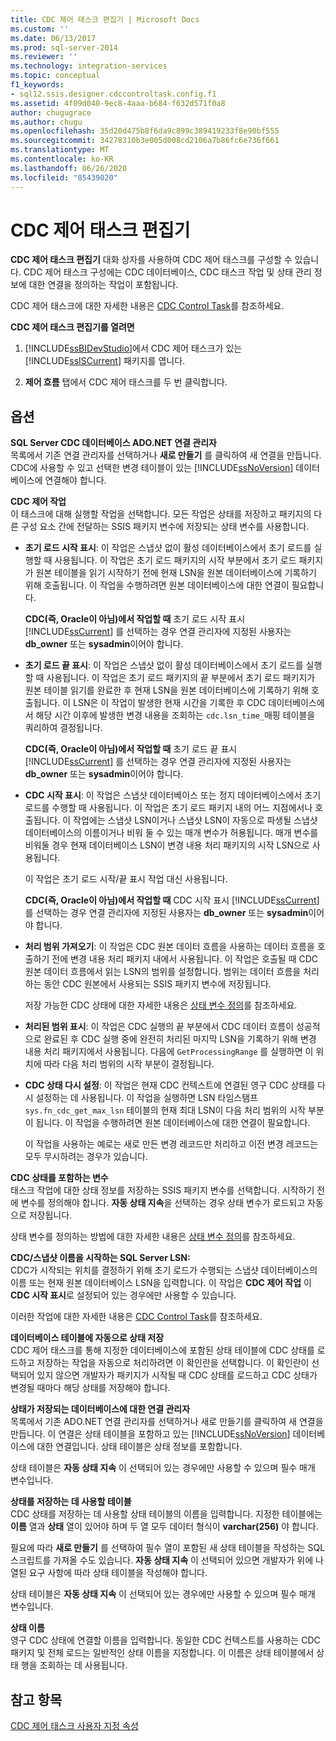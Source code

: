```yaml
---
title: CDC 제어 태스크 편집기 | Microsoft Docs
ms.custom: ''
ms.date: 06/13/2017
ms.prod: sql-server-2014
ms.reviewer: ''
ms.technology: integration-services
ms.topic: conceptual
f1_keywords:
- sql12.ssis.designer.cdccontroltask.config.f1
ms.assetid: 4f09d040-9ec8-4aaa-b684-f632d571f0a8
author: chugugrace
ms.author: chugu
ms.openlocfilehash: 35d20d475b8f6da9c899c389419233f8e90bf555
ms.sourcegitcommit: 34278310b3e005d008cd2106a7b86fc6e736f661
ms.translationtype: MT
ms.contentlocale: ko-KR
ms.lasthandoff: 06/26/2020
ms.locfileid: "85439020"
---
```

# <a name="cdc-control-task-editor"></a>CDC 제어 태스크 편집기
  **CDC 제어 태스크 편집기** 대화 상자를 사용하여 CDC 제어 태스크를 구성할 수 있습니다. CDC 제어 태스크 구성에는 CDC 데이터베이스, CDC 태스크 작업 및 상태 관리 정보에 대한 연결을 정의하는 작업이 포함됩니다.  
  
 CDC 제어 태스크에 대한 자세한 내용은 [CDC Control Task](control-flow/cdc-control-task.md)를 참조하세요.  
  
 **CDC 제어 태스크 편집기를 열려면**  
  
1.  [!INCLUDE[ssBIDevStudio](../includes/ssbidevstudio-md.md)]에서 CDC 제어 태스크가 있는 [!INCLUDE[ssISCurrent](../includes/ssiscurrent-md.md)] 패키지를 엽니다.  
  
2.  **제어 흐름** 탭에서 CDC 제어 태스크를 두 번 클릭합니다.  
  
## <a name="options"></a>옵션  
 **SQL Server CDC 데이터베이스 ADO.NET 연결 관리자**  
 목록에서 기존 연결 관리자를 선택하거나 **새로 만들기** 를 클릭하여 새 연결을 만듭니다. CDC에 사용할 수 있고 선택한 변경 테이블이 있는 [!INCLUDE[ssNoVersion](../includes/ssnoversion-md.md)] 데이터베이스에 연결해야 합니다.  
  
 **CDC 제어 작업**  
 이 태스크에 대해 실행할 작업을 선택합니다. 모든 작업은 상태를 저장하고 패키지의 다른 구성 요소 간에 전달하는 SSIS 패키지 변수에 저장되는 상태 변수를 사용합니다.  
  
-   **초기 로드 시작 표시**: 이 작업은 스냅샷 없이 활성 데이터베이스에서 초기 로드를 실행할 때 사용됩니다. 이 작업은 초기 로드 패키지의 시작 부분에서 초기 로드 패키지가 원본 테이블을 읽기 시작하기 전에 현재 LSN을 원본 데이터베이스에 기록하기 위해 호출됩니다. 이 작업을 수행하려면 원본 데이터베이스에 대한 연결이 필요합니다.  
  
     **CDC(즉, Oracle이 아님)에서 작업할 때** 초기 로드 시작 표시 [!INCLUDE[ssCurrent](../includes/sscurrent-md.md)] 를 선택하는 경우 연결 관리자에 지정된 사용자는  **db_owner** 또는 **sysadmin**이어야 합니다.  
  
-   **초기 로드 끝 표시**: 이 작업은 스냅샷 없이 활성 데이터베이스에서 초기 로드를 실행할 때 사용됩니다. 이 작업은 초기 로드 패키지의 끝 부분에서 초기 로드 패키지가 원본 테이블 읽기를 완료한 후 현재 LSN을 원본 데이터베이스에 기록하기 위해 호출됩니다. 이 LSN은 이 작업이 발생한 현재 시간을 기록한 후 CDC 데이터베이스에서 해당 시간 이후에 발생한 변경 내용을 조회하는 `cdc.lsn_time_`매핑 테이블을 쿼리하여 결정됩니다.  
  
     **CDC(즉, Oracle이 아님)에서 작업할 때** 초기 로드 끝 표시 [!INCLUDE[ssCurrent](../includes/sscurrent-md.md)] 를 선택하는 경우 연결 관리자에 지정된 사용자는  **db_owner** 또는 **sysadmin**이어야 합니다.  
  
-   **CDC 시작 표시**: 이 작업은 스냅샷 데이터베이스 또는 정지 데이터베이스에서 초기 로드를 수행할 때 사용됩니다. 이 작업은 초기 로드 패키지 내의 어느 지점에서나 호출됩니다. 이 작업에는 스냅샷 LSN이거나 스냅샷 LSN이 자동으로 파생될 스냅샷 데이터베이스의 이름이거나 비워 둘 수 있는 매개 변수가 허용됩니다. 매개 변수를 비워둘 경우 현재 데이터베이스 LSN이 변경 내용 처리 패키지의 시작 LSN으로 사용됩니다.  
  
     이 작업은 초기 로드 시작/끝 표시 작업 대신 사용됩니다.  
  
     **CDC(즉, Oracle이 아님)에서 작업할 때** CDC 시작 표시 [!INCLUDE[ssCurrent](../includes/sscurrent-md.md)] 를 선택하는 경우 연결 관리자에 지정된 사용자는  **db_owner** 또는 **sysadmin**이어야 합니다.  
  
-   **처리 범위 가져오기**: 이 작업은 CDC 원본 데이터 흐름을 사용하는 데이터 흐름을 호출하기 전에 변경 내용 처리 패키지 내에서 사용됩니다. 이 작업은 호출될 때 CDC 원본 데이터 흐름에서 읽는 LSN의 범위를 설정합니다. 범위는 데이터 흐름을 처리하는 동안 CDC 원본에서 사용되는 SSIS 패키지 변수에 저장됩니다.  
  
     저장 가능한 CDC 상태에 대한 자세한 내용은 [상태 변수 정의](data-flow/define-a-state-variable.md)를 참조하세요.  
  
-   **처리된 범위 표시**: 이 작업은 CDC 실행의 끝 부분에서 CDC 데이터 흐름이 성공적으로 완료된 후 CDC 실행 중에 완전히 처리된 마지막 LSN을 기록하기 위해 변경 내용 처리 패키지에서 사용됩니다. 다음에 `GetProcessingRange` 를 실행하면 이 위치에 따라 다음 처리 범위의 시작 부분이 결정됩니다.  
  
-   **CDC 상태 다시 설정**: 이 작업은 현재 CDC 컨텍스트에 연결된 영구 CDC 상태를 다시 설정하는 데 사용됩니다. 이 작업을 실행하면 LSN 타임스탬프 `sys.fn_cdc_get_max_lsn` 테이블의 현재 최대 LSN이 다음 처리 범위의 시작 부분이 됩니다. 이 작업을 수행하려면 원본 데이터베이스에 대한 연결이 필요합니다.  
  
     이 작업을 사용하는 예로는 새로 만든 변경 레코드만 처리하고 이전 변경 레코드는 모두 무시하려는 경우가 있습니다.  
  
 **CDC 상태를 포함하는 변수**  
 태스크 작업에 대한 상태 정보를 저장하는 SSIS 패키지 변수를 선택합니다. 시작하기 전에 변수를 정의해야 합니다. **자동 상태 지속**을 선택하는 경우 상태 변수가 로드되고 자동으로 저장됩니다.  
  
 상태 변수를 정의하는 방법에 대한 자세한 내용은 [상태 변수 정의](data-flow/define-a-state-variable.md)를 참조하세요.  
  
 **CDC/스냅샷 이름을 시작하는 SQL Server LSN:**  
 CDC가 시작되는 위치를 결정하기 위해 초기 로드가 수행되는 스냅샷 데이터베이스의 이름 또는 현재 원본 데이터베이스 LSN을 입력합니다. 이 작업은 **CDC 제어 작업** 이 **CDC 시작 표시**로 설정되어 있는 경우에만 사용할 수 있습니다.  
  
 이러한 작업에 대한 자세한 내용은 [CDC Control Task](control-flow/cdc-control-task.md)를 참조하세요.  
  
 **데이터베이스 테이블에 자동으로 상태 저장**  
 CDC 제어 태스크를 통해 지정한 데이터베이스에 포함된 상태 테이블에 CDC 상태를 로드하고 저장하는 작업을 자동으로 처리하려면 이 확인란을 선택합니다. 이 확인란이 선택되어 있지 않으면 개발자가 패키지가 시작될 때 CDC 상태를 로드하고 CDC 상태가 변경될 때마다 해당 상태를 저장해야 합니다.  
  
 **상태가 저장되는 데이터베이스에 대한 연결 관리자**  
 목록에서 기존 ADO.NET 연결 관리자를 선택하거나 새로 만들기를 클릭하여 새 연결을 만듭니다. 이 연결은 상태 테이블을 포함하고 있는 [!INCLUDE[ssNoVersion](../includes/ssnoversion-md.md)] 데이터베이스에 대한 연결입니다. 상태 테이블은 상태 정보를 포함합니다.  
  
 상태 테이블은 **자동 상태 지속** 이 선택되어 있는 경우에만 사용할 수 있으며 필수 매개 변수입니다.  
  
 **상태를 저장하는 데 사용할 테이블**  
 CDC 상태를 저장하는 데 사용할 상태 테이블의 이름을 입력합니다. 지정한 테이블에는 **이름** 열과 **상태** 열이 있어야 하며 두 열 모두 데이터 형식이 **varchar(256)** 야 합니다.  
  
 필요에 따라 **새로 만들기** 를 선택하여 필수 열이 포함된 새 상태 테이블을 작성하는 SQL 스크립트를 가져올 수도 있습니다. **자동 상태 지속** 이 선택되어 있으면 개발자가 위에 나열된 요구 사항에 따라 상태 테이블을 작성해야 합니다.  
  
 상태 테이블은 **자동 상태 지속** 이 선택되어 있는 경우에만 사용할 수 있으며 필수 매개 변수입니다.  
  
 **상태 이름**  
 영구 CDC 상태에 연결할 이름을 입력합니다. 동일한 CDC 컨텍스트를 사용하는 CDC 패키지 및 전체 로드는 일반적인 상태 이름을 지정합니다. 이 이름은 상태 테이블에서 상태 행을 조회하는 데 사용됩니다.  
  
## <a name="see-also"></a>참고 항목  
 [CDC 제어 태스크 사용자 지정 속성](control-flow/cdc-control-task-custom-properties.md)  
  
  

